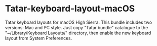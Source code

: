 # Tatar-keyboard-layout-macOS
Tatar keyboard layouts for macOS High Sierra. This bundle includes two versions: Mac and PC style.
Just copy "Tatar.bundle" catalogue to the "~/Library/Keyboard Layouts/" directory, then enable the new keyboard layout from System Preferences.
